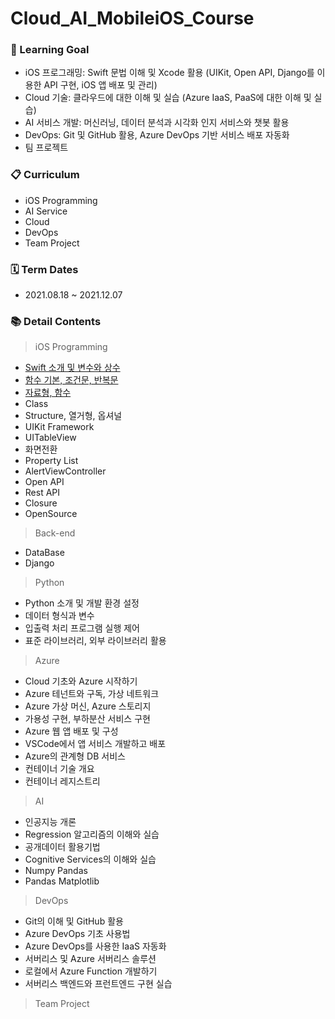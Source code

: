 # Cloud_AI_MobileiOS_Course
### 📌 Learning Goal
- iOS 프로그래밍: Swift 문법 이해 및 Xcode 활용
(UIKit, Open API, Django를 이용한 API 구현, iOS 앱 배포 및 관리)
- Cloud 기술: 클라우드에 대한 이해 및 실습
(Azure IaaS, PaaS에 대한 이해 및 실습)
- AI 서비스 개발: 머신러닝, 데이터 분석과 시각화 인지 서비스와 챗봇 활용
- DevOps: Git 및 GitHub 활용, Azure DevOps 기반 서비스 배포 자동화 
- 팀 프로젝트

### 📋 Curriculum
- iOS Programming 
- AI Service 
- Cloud
- DevOps
- Team Project

### 🗓 Term Dates
- 2021.08.18 ~ 2021.12.07

### 📚 Detail Contents
> iOS Programming
- [Swift 소개 및 변수와 상수](https://github.com/hyeji-K/Cloud_AI_MobileiOS_Course/blob/master/Daily_Study/Swift%20%EC%86%8C%EA%B0%9C%2C%20%EB%B3%80%EC%88%98%EC%99%80%20%EC%83%81%EC%88%98.md)
- [함수 기본, 조건문, 반복문](https://github.com/hyeji-K/Cloud_AI_MobileiOS_Course/blob/master/Daily_Study/%ED%95%A8%EC%88%98%20%EA%B8%B0%EB%B3%B8%2C%20%EC%A1%B0%EA%B1%B4%EB%AC%B8%2C%20%EB%B0%98%EB%B3%B5%EB%AC%B8.md)
- [자료형, 함수](https://github.com/hyeji-K/Cloud_AI_MobileiOS_Course/blob/master/Daily_Study/%EC%9E%90%EB%A3%8C%ED%98%95%2C%20%ED%95%A8%EC%88%98.md)
- Class
- Structure, 열거형, 옵셔널
- UIKit Framework
- UITableView
- 화면전환
- Property List
- AlertViewController
- Open API
- Rest API
- Closure
- OpenSource

> Back-end
- DataBase
- Django

> Python
- Python 소개 및 개발 환경 설정
- 데이터 형식과 변수
- 입출력 처리 프로그램 실행 제어
- 표준 라이브러리, 외부 라이브러리 활용

> Azure
- Cloud 기초와 Azure 시작하기
- Azure 테넌트와 구독, 가상 네트워크
- Azure 가상 머신, Azure 스토리지
- 가용성 구현, 부하분산 서비스 구현
- Azure 웹 앱 배포 및 구성
- VSCode에서 앱 서비스 개발하고 배포
- Azure의 관계형 DB 서비스
- 컨테이너 기술 개요
- 컨테이너 레지스트리


> AI
- 인공지능 개론
- Regression 알고리즘의 이해와 실습
- 공개데이터 활용기법
- Cognitive Services의 이해와 실습
- Numpy Pandas
- Pandas Matplotlib

> DevOps
- Git의 이해 및 GitHub 활용
- Azure DevOps 기초 사용법
- Azure DevOps를 사용한 IaaS 자동화
- 서버리스 및 Azure 서버리스 솔루션
- 로컬에서 Azure Function 개발하기
- 서버리스 백엔드와 프런트엔드 구현 실습

> Team Project

